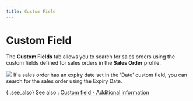 ```yaml
---
title: Custom Field
---
```


# Custom Field


The **Custom Fields** tab allows  you to search for sales orders using the custom fields defined for sales  orders in the **Sales Order** profile.


![]({{site.sp_baseurl}}/img/example.gif) If  a sales order has an expiry  date set in the 'Date' custom field, you can search for the sales order  using the Expiry  Date.


{:.see_also}
See also
: [Custom  field - Additional information]({{site.wwe_chm}}/advanced-options/find-function/custom_field_wwe_find_filter.html)
